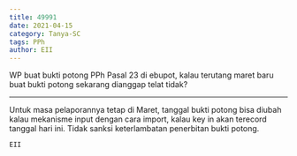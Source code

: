 ```yaml
---
title: 49991
date: 2021-04-15
category: Tanya-SC
tags: PPh
author: EII
---
```


WP buat bukti potong PPh Pasal 23 di ebupot, kalau terutang maret baru buat bukti potong sekarang dianggap telat tidak?

---

Untuk masa pelaporannya tetap di Maret, tanggal bukti potong bisa diubah kalau mekanisme input dengan cara import, kalau key in akan terecord tanggal hari ini. Tidak sanksi keterlambatan penerbitan bukti potong.

`EII`
